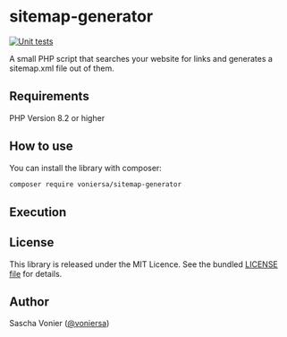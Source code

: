 # sitemap-generator
[![Unit tests](https://github.com/voniersa/sitemap-generator/actions/workflows/unit-tests.yml/badge.svg?event=push)](https://github.com/voniersa/sitemap-generator/actions/workflows/unit-tests.yml)

A small PHP script that searches your website for links and generates a sitemap.xml file out of them.

## Requirements
PHP Version 8.2 or higher

## How to use
You can install the library with composer:

```bash
composer require voniersa/sitemap-generator
```

## Execution


## License
This library is released under the MIT Licence. See the bundled [LICENSE file](LICENSE) for details.

## Author
Sascha Vonier ([@voniersa](https://github.com/voniersa))
